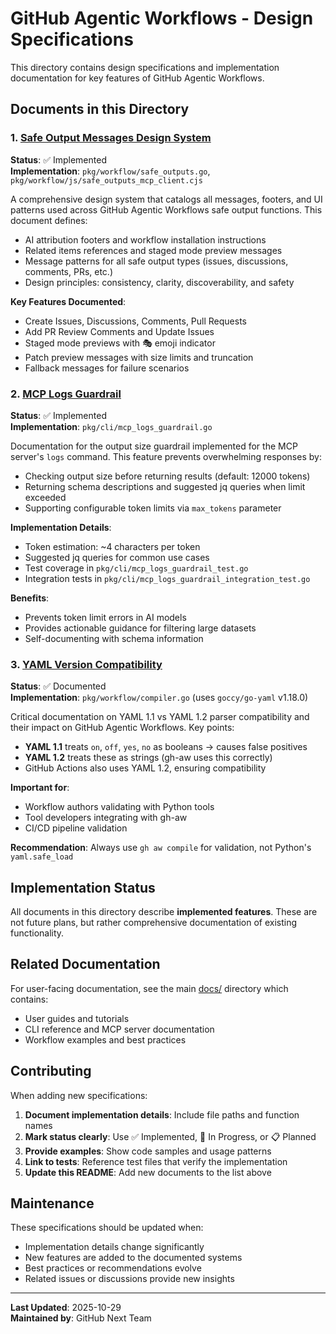 # GitHub Agentic Workflows - Design Specifications

This directory contains design specifications and implementation documentation for key features of GitHub Agentic Workflows.

## Documents in this Directory

### 1. [Safe Output Messages Design System](./safe-output-messages.md)

**Status**: ✅ Implemented  
**Implementation**: `pkg/workflow/safe_outputs.go`, `pkg/workflow/js/safe_outputs_mcp_client.cjs`

A comprehensive design system that catalogs all messages, footers, and UI patterns used across GitHub Agentic Workflows safe output functions. This document defines:

- AI attribution footers and workflow installation instructions
- Related items references and staged mode preview messages
- Message patterns for all safe output types (issues, discussions, comments, PRs, etc.)
- Design principles: consistency, clarity, discoverability, and safety

**Key Features Documented**:
- Create Issues, Discussions, Comments, Pull Requests
- Add PR Review Comments and Update Issues
- Staged mode previews with 🎭 emoji indicator
- Patch preview messages with size limits and truncation
- Fallback messages for failure scenarios

### 2. [MCP Logs Guardrail](./MCP_LOGS_GUARDRAIL.md)

**Status**: ✅ Implemented  
**Implementation**: `pkg/cli/mcp_logs_guardrail.go`

Documentation for the output size guardrail implemented for the MCP server's `logs` command. This feature prevents overwhelming responses by:

- Checking output size before returning results (default: 12000 tokens)
- Returning schema descriptions and suggested jq queries when limit exceeded
- Supporting configurable token limits via `max_tokens` parameter

**Implementation Details**:
- Token estimation: ~4 characters per token
- Suggested jq queries for common use cases
- Test coverage in `pkg/cli/mcp_logs_guardrail_test.go`
- Integration tests in `pkg/cli/mcp_logs_guardrail_integration_test.go`

**Benefits**:
- Prevents token limit errors in AI models
- Provides actionable guidance for filtering large datasets
- Self-documenting with schema information

### 3. [YAML Version Compatibility](./yaml-version-gotchas.md)

**Status**: ✅ Documented  
**Implementation**: `pkg/workflow/compiler.go` (uses `goccy/go-yaml` v1.18.0)

Critical documentation on YAML 1.1 vs YAML 1.2 parser compatibility and their impact on GitHub Agentic Workflows. Key points:

- **YAML 1.1** treats `on`, `off`, `yes`, `no` as booleans → causes false positives
- **YAML 1.2** treats these as strings (gh-aw uses this correctly)
- GitHub Actions also uses YAML 1.2, ensuring compatibility

**Important for**:
- Workflow authors validating with Python tools
- Tool developers integrating with gh-aw
- CI/CD pipeline validation

**Recommendation**: Always use `gh aw compile` for validation, not Python's `yaml.safe_load`

## Implementation Status

All documents in this directory describe **implemented features**. These are not future plans, but rather comprehensive documentation of existing functionality.

## Related Documentation

For user-facing documentation, see the main [docs/](../docs/) directory which contains:
- User guides and tutorials
- CLI reference and MCP server documentation  
- Workflow examples and best practices

## Contributing

When adding new specifications:

1. **Document implementation details**: Include file paths and function names
2. **Mark status clearly**: Use ✅ Implemented, 🚧 In Progress, or 📋 Planned
3. **Provide examples**: Show code samples and usage patterns
4. **Link to tests**: Reference test files that verify the implementation
5. **Update this README**: Add new documents to the list above

## Maintenance

These specifications should be updated when:
- Implementation details change significantly
- New features are added to the documented systems
- Best practices or recommendations evolve
- Related issues or discussions provide new insights

---

**Last Updated**: 2025-10-29  
**Maintained by**: GitHub Next Team
